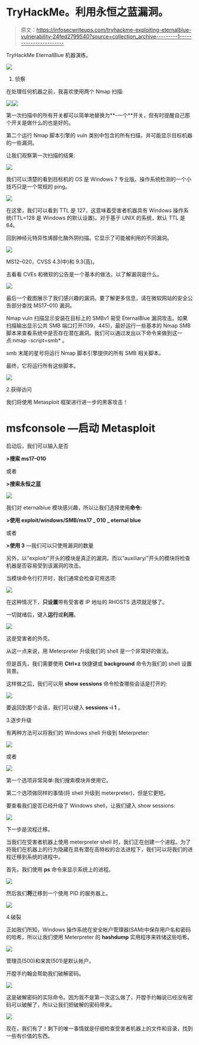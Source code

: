 # TryHackMe。利用永恒之蓝漏洞。

> 原文：<https://infosecwriteups.com/tryhackme-exploiting-eternalblue-vulnerability-24fed2799540?source=collection_archive---------1----------------------->

TryHackMe EternalBlue 机器演练。

![](img/4c1e599fe2b8a1cc97840bafe3eb9e9d.png)

1.  侦察

在处理任何机器之前，我喜欢使用两个 Nmap 扫描:

![](img/c33985debad4476b4d5d787711303748.png)![](img/7ef5260c583bf0982e822d4d0c5a9513.png)

第一次扫描中的所有开关都可以简单地替换为**-一个**开关，但有时提醒自己那个开关是做什么的也是好的。

第二个运行 Nmap 脚本引擎的 vuln 类别中包含的所有扫描，并可能显示目标机器的一些漏洞。

让我们观察第一次扫描的结果:

![](img/9373b74db80bc3941ddd2275225104e7.png)

我们可以清楚的看到目标机的 OS 是 Windows 7 专业版。操作系统检测的一个小技巧只是一个常规的 ping。

![](img/adcd16f36569f8a002b122381661588d.png)

在这里，我们可以看到 TTL 是 127，这意味着受害者机器具有 Windows 操作系统(TTL=128 是 Windows 的默认设置)。对于基于 UNIX 的系统，默认 TTL 是 64。

回到神经元特异性烯醇化酶外阴扫描。它显示了可能被利用的不同漏洞。

![](img/eb2e488dd3c2511b5a08eadd24d0116b.png)

MS12–020，CVSS 4.3(中)和 9.3(高)。

去看看 CVEs 和微软的公告是一个基本的做法，以了解漏洞是什么。

![](img/c7eb0fe842062fee1d2c68ec358ae8d1.png)

最后一个截图展示了我们感兴趣的漏洞。要了解更多信息，请在微软网站的安全公告部分查找 MS17–010 漏洞。

Nmap vuln 扫描显示安装在目标上的 SMBv1 易受 EternalBlue 漏洞攻击。如果扫描输出显示公共 SMB 端口打开(139，445)，最好运行一些基本的 Nmap SMB 脚本来查看系统中是否存在潜在漏洞。我们可以通过发出以下命令来做到这一点:nmap -script=smb* <target-host>。</target-host>

smb 末尾的星号将运行 Nmap 脚本引擎提供的所有 SMB 相关脚本。

最终，它将运行所有这些脚本。

![](img/5cd7cebff48d791f7c858fca87786488.png)

2.获得访问

我们将使用 Metasploit 框架进行进一步的黑客攻击！

# **msfconsole** —启动 Metasploit

启动后，我们可以输入是否

**>搜索 ms17–010**

或者

**>搜索永恒之蓝**

![](img/59520257ecb84c4e3b6f6782f03c6127.png)

我们对 eternalblue 模块感兴趣，所以让我们选择使用**命令:**

**>使用 exploit/windows/SMB/ms17 _ 010 _ eternal blue**

或者

**>使用 3** —我们可以只使用漏洞的数量

另外，以“exploit/”开头的模块是真正的漏洞，而以“auxiliary/”开头的模块将检查机器是否容易受到该漏洞的攻击。

当模块命令行打开时，我们通常会检查可用选项:

![](img/59068fd4f4aabfe8f0a259e9f07c215f.png)

在这种情况下，**只设置**带有受害者 IP 地址的 RHOSTS 选项就足够了。

一切就绪后，键入**运行**或**利用**。

![](img/b33cefded395f8075071268fcbb31cb0.png)

这是受害者的外壳。

从这一点来说，用 Meterpreter 升级我们的 shell 是一个非常好的做法。

但是首先，我们需要使用 **Ctrl+z** 快捷键或 **background** 命令为我们的 shell 设置背景。

这样做之后，我们可以用 **show sessions** 命令检查哪些会话是打开的:

![](img/5e93ab8dd189927575f16e2d0c0e075c.png)

要返回到那个会话，我们可以键入 **sessions -i 1** 。

3.逐步升级

有两种方法可以将我们的 Windows shell 升级到 Meterpreter:

![](img/a8d29aa23a23c692141e12d77c981dad.png)

或者

![](img/c3210f8ca6553ea7635b06f0f36d3cd3.png)

第一个选项非常简单:我们搜索模块并使用它。

第二个选项做同样的事情(将 shell 升级到 meterpreter)，但是它更短。

要查看我们是否已经升级了 Windows shell，让我们键入 show sessions:

![](img/edd8eb7f19d1d33cfaac5ee41a47db74.png)

下一步是流程迁移。

当我们在受害者机器上使用 meterpreter shell 时，我们正在创建一个进程。为了将我们在机器上的行为隐藏在具有潜在高特权的合法进程下，我们可以将我们的进程迁移到系统的进程中。

首先，我们使用 **ps** 命令来显示系统上的进程。

![](img/e647e33ac93685ade962522765e25ee5.png)

然后我们**将**迁移到一个使用 PID 的服务器上。

![](img/f3ef61f03813db6b757d9f0931037c9d.png)

4.破裂

正如我们所知，Windows 操作系统在安全帐户管理器(SAM)中保存用户名和密码的哈希，所以让我们使用 Meterpreter 的 **hashdump** 实用程序来转储这些哈希。

![](img/0a37dc09631137f4429452ec4b415627.png)

管理员(500)和来宾(501)是默认帐户。

开膛手约翰会帮助我们破解密码。

![](img/2d1ff4494d2f85ebf97eac80eca97e2f.png)

这是破解密码的实际命令。因为我不是第一次这么做了，开膛手约翰说已经没有密码可以破解了，所以让我们把破解的密码带来。

![](img/26762a8d5ecc79eab67abd45b8f098e9.png)

现在，我们有了！剩下的唯一事情就是仔细检查受害者机器上的文件和目录，找到一些有价值的东西。